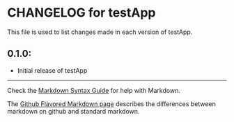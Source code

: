 # CHANGELOG for testApp

This file is used to list changes made in each version of testApp.

## 0.1.0:

* Initial release of testApp

- - -
Check the [Markdown Syntax Guide](http://daringfireball.net/projects/markdown/syntax) for help with Markdown.

The [Github Flavored Markdown page](http://github.github.com/github-flavored-markdown/) describes the differences between markdown on github and standard markdown.
